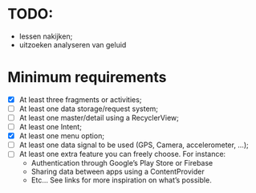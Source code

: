# TODO:

- lessen nakijken;
- uitzoeken analyseren van geluid

# Minimum requirements

- [X] At least three fragments or activities;
- [ ] At least one data storage/request system;
- [ ] At least one master/detail using a RecyclerView;
- [ ] At least one Intent;
- [x] At least one menu option;
- [ ] At least one data signal to be used (GPS, Camera, accelerometer, …);
- [ ] At least one extra feature you can freely choose. For instance:
    - Authentication through Google’s Play Store or Firebase
    - Sharing data between apps using a ContentProvider
    - Etc… See links for more inspiration on what’s possible.
